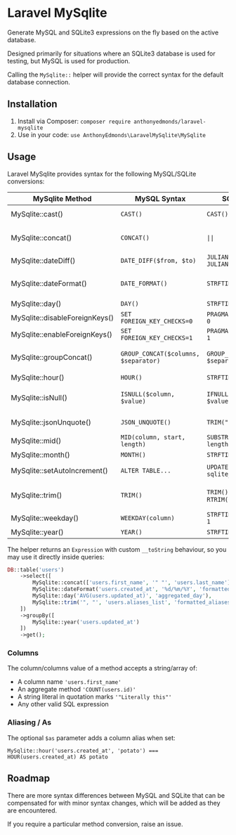 # Laravel MySqlite

Generate MySQL and SQLite3 expressions on the fly based on the active database.

Designed primarily for situations where an SQLite3 database is used for testing, but MySQL is used for production.

Calling the `MySqlite::`  helper will provide the correct syntax for the default database connection.

## Installation

1. Install via Composer: `composer require anthonyedmonds/laravel-mysqlite`
2. Use in your code: `use AnthonyEdmonds\LaravelMySqlite\MySqlite`

## Usage

Laravel MySqlite provides syntax for the following MySQL/SQLite conversions:

| MySqlite Method                | MySQL Syntax                         | SQLite Syntax                        | Notes                                                           |
|--------------------------------|--------------------------------------|--------------------------------------|-----------------------------------------------------------------|
| MySqlite::cast()               | `CAST()`                             | `CAST()`                             | Must be a value from `MySqlite::CASTS_MYSQL`                    |
| MySqlite::concat()             | `CONCAT()`                           | `\|\|`                               | Pass literal strings with quotation marks, such as `'"String"'` |
| MySqlite::dateDiff()           | `DATE_DIFF($from, $to)`              | `JULIANDAY($from) - JULIANDAY($to)`  |                                                                 |
| MySqlite::dateFormat()         | `DATE_FORMAT()`                      | `STRFTIME()`                         | Use date formats supported by both MySQL and SQLite             |
| MySqlite::day()                | `DAY()`                              | `STRFTIME()`                         |                                                                 |
| MySqlite::disableForeignKeys() | `SET FOREIGN_KEY_CHECKS=0`           | `PRAGMA foreign_keys = 0`            |                                                                 | 
| MySqlite::enableForeignKeys()  | `SET FOREIGN_KEY_CHECKS=1`           | `PRAGMA foreign_keys = 1`            |                                                                 |
| MySqlite::groupConcat()        | `GROUP_CONCAT($columns, $separator)` | `GROUP_CONCAT($columns, $separator)` | Pass literal strings with quotation marks, such as `'"String"'` |
| MySqlite::hour()               | `HOUR()`                             | `STRFTIME()`                         |                                                                 |
| MySqlite::isNull()             | `ISNULL($column, $value)`            | `IFNULL($column, $value)`            | Pass literal strings with quotation marks, such as `'"String"'` |
| MySqlite::jsonUnquote()        | `JSON_UNQUOTE()`                     | `TRIM(")`                            | Performs a trim on qutoation marks                              |
| MySqlite::mid()                | `MID(column, start, length)`         | `SUBSTR(column, start, length)`      |                                                                 |
| MySqlite::month()              | `MONTH()`                            | `STRFTIME()`                         |                                                                 |
| MySqlite::setAutoIncrement()   | `ALTER TABLE...`                     | `UPDATE sqlite_sequence...`          | Used as a standalone statement                                  |
| MySqlite::trim()               | `TRIM()`                             | `TRIM()`, `LTRIM()`, `RTRIM()`       | Pass literal strings with quotation marks, such as `'"String"'` |
| MySqlite::weekday()            | `WEEKDAY(column)`                    | `STRFTIME(%u, column) - 1`           |                                                                 |
| MySqlite::year()               | `YEAR()`                             | `STRFTIME()`                         |                                                                 |

The helper returns an `Expression` with custom `__toString` behaviour, so you may use it directly inside queries:

```php
DB::table('users')
    ->select([
        MySqlite::concat(['users.first_name', '" "', 'users.last_name'], 'name'),
        MySqlite::dateFormat('users.created_at', '%d/%m/%Y', 'formatted_date'),
        MySqlite::day('AVG(users.updated_at)', 'aggregated_day'),
        MySqlite::trim('", "', 'users.aliases_list', 'formatted_aliases', MySqlite::TRIM_TRAILING),
    ])
    ->groupBy([
        MySqlite::year('users.updated_at')
    ])
    ->get();
```

### Columns
The column/columns value of a method accepts a string/array of:

* A column name `'users.first_name'`
* An aggregate method `'COUNT(users.id)'`
* A string literal in quotation marks `'"Literally this"'`
* Any other valid SQL expression

### Aliasing / As

The optional `$as` parameter adds a column alias when set:

`MySqlite::hour('users.created_at', 'potato') === HOUR(users.created_at) AS potato`

## Roadmap

There are more syntax differences between MySQL and SQLite that can be compensated for with minor syntax changes, which will be added as they are encountered.

If you require a particular method conversion, raise an issue.
